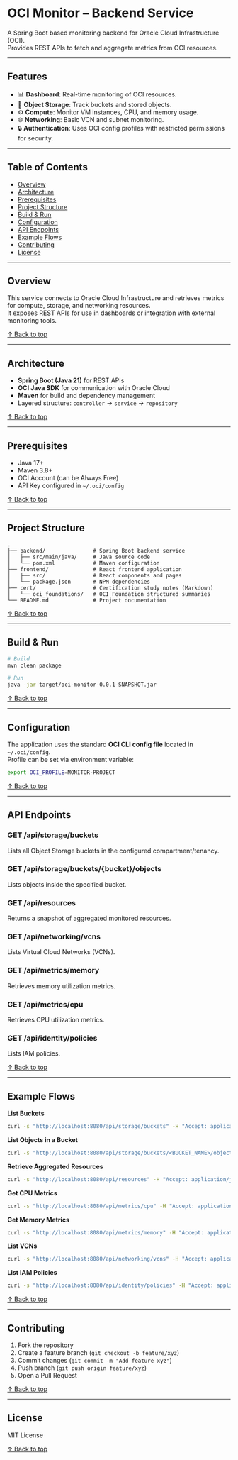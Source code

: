 # OCI Monitor – Backend Service

A Spring Boot based monitoring backend for Oracle Cloud Infrastructure (OCI).  
Provides REST APIs to fetch and aggregate metrics from OCI resources.

---

## Features

- 📊 **Dashboard**: Real-time monitoring of OCI resources.  
- 💾 **Object Storage**: Track buckets and stored objects.  
- ⚙️ **Compute**: Monitor VM instances, CPU, and memory usage.  
- 🌐 **Networking**: Basic VCN and subnet monitoring.  
- 🔒 **Authentication**: Uses OCI config profiles with restricted permissions for security.

---

## Table of Contents
- [Overview](#overview)
- [Architecture](#architecture)
- [Prerequisites](#prerequisites)
- [Project Structure](#projects-tructure)
- [Build & Run](#build--run)
- [Configuration](#configuration)
- [API Endpoints](#api-endpoints)
- [Example Flows](#example-flows)
- [Contributing](#contributing)
- [License](#license)

---

## Overview
This service connects to Oracle Cloud Infrastructure and retrieves metrics for compute, storage, and networking resources.  
It exposes REST APIs for use in dashboards or integration with external monitoring tools.

[↑ Back to top](#oci-monitor--backend-service)

---

## Architecture
- **Spring Boot (Java 21)** for REST APIs
- **OCI Java SDK** for communication with Oracle Cloud
- **Maven** for build and dependency management
- Layered structure: `controller` → `service` → `repository`

[↑ Back to top](#oci-monitor--backend-service)

---

## Prerequisites
- Java 17+
- Maven 3.8+
- OCI Account (can be Always Free)
- API Key configured in `~/.oci/config`

[↑ Back to top](#oci-monitor--backend-service)

---

## Project Structure

```
.
├── backend/               # Spring Boot backend service
│   ├── src/main/java/     # Java source code
│   └── pom.xml            # Maven configuration
├── frontend/              # React frontend application
│   ├── src/               # React components and pages
│   └── package.json       # NPM dependencies
├── cert/                  # Certification study notes (Markdown)
│   └── oci_foundations/   # OCI Foundation structured summaries
└── README.md              # Project documentation
```
[↑ Back to top](#oci-monitor--backend-service)

---

## Build & Run
```bash
# Build
mvn clean package

# Run
java -jar target/oci-monitor-0.0.1-SNAPSHOT.jar
```

[↑ Back to top](#oci-monitor--backend-service)

---

## Configuration
The application uses the standard **OCI CLI config file** located in `~/.oci/config`.  
Profile can be set via environment variable:

```bash
export OCI_PROFILE=MONITOR-PROJECT
```

[↑ Back to top](#oci-monitor--backend-service)

---

## API Endpoints
### GET /api/storage/buckets
Lists all Object Storage buckets in the configured compartment/tenancy.

### GET /api/storage/buckets/{bucket}/objects
Lists objects inside the specified bucket.

### GET /api/resources
Returns a snapshot of aggregated monitored resources.

### GET /api/networking/vcns
Lists Virtual Cloud Networks (VCNs).

### GET /api/metrics/memory
Retrieves memory utilization metrics.

### GET /api/metrics/cpu
Retrieves CPU utilization metrics.

### GET /api/identity/policies
Lists IAM policies.

[↑ Back to top](#oci-monitor--backend-service)

---

## Example Flows

**List Buckets**
```bash
curl -s "http://localhost:8080/api/storage/buckets" -H "Accept: application/json"
```

**List Objects in a Bucket**
```bash
curl -s "http://localhost:8080/api/storage/buckets/<BUCKET_NAME>/objects" -H "Accept: application/json"
```

**Retrieve Aggregated Resources**
```bash
curl -s "http://localhost:8080/api/resources" -H "Accept: application/json"
```

**Get CPU Metrics**
```bash
curl -s "http://localhost:8080/api/metrics/cpu" -H "Accept: application/json"
```

**Get Memory Metrics**
```bash
curl -s "http://localhost:8080/api/metrics/memory" -H "Accept: application/json"
```

**List VCNs**
```bash
curl -s "http://localhost:8080/api/networking/vcns" -H "Accept: application/json"
```

**List IAM Policies**
```bash
curl -s "http://localhost:8080/api/identity/policies" -H "Accept: application/json"
```

[↑ Back to top](#oci-monitor--backend-service)

---

## Contributing
1. Fork the repository
2. Create a feature branch (`git checkout -b feature/xyz`)
3. Commit changes (`git commit -m "Add feature xyz"`)
4. Push branch (`git push origin feature/xyz`)
5. Open a Pull Request

[↑ Back to top](#oci-monitor--backend-service)

---

## License
MIT License

[↑ Back to top](#oci-monitor--backend-service)


